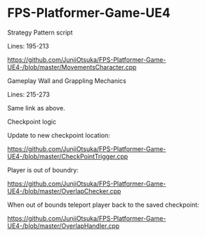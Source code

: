# FPS-Platformer-Game-UE4

Strategy Pattern script

Lines: 195-213

https://github.com/JunjiOtsuka/FPS-Platformer-Game-UE4-/blob/master/MovementsCharacter.cpp

Gameplay Wall and Grappling Mechanics

Lines: 215-273

Same link as above.

Checkpoint logic

Update to new checkpoint location:

https://github.com/JunjiOtsuka/FPS-Platformer-Game-UE4-/blob/master/CheckPointTrigger.cpp

Player is out of boundry:

https://github.com/JunjiOtsuka/FPS-Platformer-Game-UE4-/blob/master/OverlapChecker.cpp

When out of bounds teleport player back to the saved checkpoint:

https://github.com/JunjiOtsuka/FPS-Platformer-Game-UE4-/blob/master/OverlapHandler.cpp
